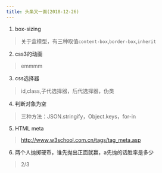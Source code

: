 ```yaml
---
title: 头条又一面(2018-12-26)
---
```

1. box-sizing
> 关于盒模型，有三种取值`content-box`,`border-box`,`inherit`
2. css3的动画
> emmmm
3. css选择器
> id,class,子代选择器，后代选择器，伪类
4. 判断对象为空
> 三种方法：JSON.stringify，Object.keys，for-in
5. HTML meta
> http://www.w3school.com.cn/tags/tag_meta.asp
6. 两个人抛掷硬币，谁先抛出正面就赢，a先抛的话胜率是多少
> 2/3 